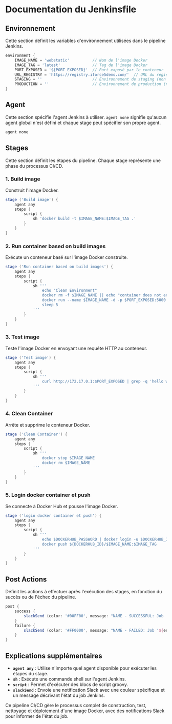
# Documentation du Jenkinsfile

## Environnement
Cette section définit les variables d'environnement utilisées dans le pipeline Jenkins.

```groovy
environment {
    IMAGE_NAME = 'webstatic'          // Nom de l'image Docker
    IMAGE_TAG = 'latest'              // Tag de l'image Docker
    PORT_EXPOSED = '${PORT_EXPOSED}'  // Port exposé par le conteneur
    URL_REGISTRY = 'https://registry.iforce5demo.com/'  // URL du registre Docker
    STAGING = ''                      // Environnement de staging (non utilisé ici)
    PRODUCTION = ''                   // Environnement de production (non utilisé ici)
}
```

## Agent
Cette section spécifie l'agent Jenkins à utiliser. `agent none` signifie qu'aucun agent global n'est défini et chaque stage peut spécifier son propre agent.

```groovy
agent none
```

## Stages
Cette section définit les étapes du pipeline. Chaque stage représente une phase du processus CI/CD.

### 1. Build image
Construit l'image Docker.

```groovy
stage ('Build image') {
    agent any
    steps {
        script {
            sh 'docker build -t $IMAGE_NAME:$IMAGE_TAG .'
        }
    }
}
```

### 2. Run container based on build images
Exécute un conteneur basé sur l'image Docker construite.

```groovy
stage ('Run container based on build images') {
    agent any
    steps {
        script {
            sh '''
                echo "Clean Environment"
                docker rm -f $IMAGE_NAME || echo "container does not exist"
                docker run --name $IMAGE_NAME -d -p $PORT_EXPOSED:5000 -e PORT=5000 eazytraining/$IMAGE_NAME:$IMAGE_TAG
                sleep 5
            '''
        }
    }
}
```

### 3. Test image
Teste l'image Docker en envoyant une requête HTTP au conteneur.

```groovy
stage ('Test image') {
    agent any
    steps {
        script {
            sh '''
                curl http://172.17.0.1:$PORT_EXPOSED | grep -q 'hello world!'
            '''
        }
    }
}
```

### 4. Clean Container
Arrête et supprime le conteneur Docker.

```groovy
stage ('Clean Container') {
    agent any
    steps {
        script {
            sh '''
                docker stop $IMAGE_NAME
                docker rm $IMAGE_NAME
            '''
        }
    }
}
```

### 5. Login docker container et push
Se connecte à Docker Hub et pousse l'image Docker.

```groovy
stage ('login docker container et push') {
    agent any
    steps {
        script {
            sh '''
                echo $DOCKERHUB_PASSWORD | docker login -u $DOCKERHUB_ID --password-stdin
                docker push ${DOCKERHUB_ID}/$IMAGE_NAME:$IMAGE_TAG
            '''
        }
    }
}
```

## Post Actions
Définit les actions à effectuer après l'exécution des stages, en fonction du succès ou de l'échec du pipeline.

```groovy
post {
    success {
        slackSend (color: '#00FF00', message: "NAME - SUCCESSFUL: Job '${env.JOB_NAME} [${env.BUILD_NUMBER}]' (${env.BUILD_URL}) - PROD URL => http://${PROD_APP_ENDPOINT} , STAGING URL => http://${STG_APP_ENDPOINT}")
    }
    failure {
        slackSend (color: '#FF0000', message: "NAME - FAILED: Job '${env.JOB_NAME} [${env.BUILD_NUMBER}]' (${env.BUILD_URL})")
    }
}
```

## Explications supplémentaires
- **`agent any`** : Utilise n'importe quel agent disponible pour exécuter les étapes du stage.
- **`sh`** : Exécute une commande shell sur l'agent Jenkins.
- **`script`** : Permet d'exécuter des blocs de script groovy.
- **`slackSend`** : Envoie une notification Slack avec une couleur spécifique et un message décrivant l'état du job Jenkins.

Ce pipeline CI/CD gère le processus complet de construction, test, nettoyage et déploiement d'une image Docker, avec des notifications Slack pour informer de l'état du job.
